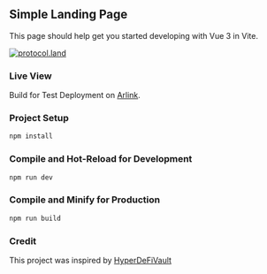 ## Simple Landing Page

This page should help get you started developing with Vue 3 in Vite.

[![protocol.land](https://arweave.net/eZp8gOeR8Yl_cyH9jJToaCrt2He1PHr0pR4o-mHbEcY)](https://protocol.land/#/repository/becc9a45-f339-46bc-9593-0b02c29ce25a)

### Live View

Build for Test Deployment on [Arlink](https://ijustanasauce07.arweave.net/).

### Project Setup

```sh
npm install
```

### Compile and Hot-Reload for Development

```sh
npm run dev
```

### Compile and Minify for Production

```sh
npm run build
```

### Credit

This project was inspired by [HyperDeFiVault](https://protocol.land/#/repository/89a647b1-6404-4b41-8b36-87025a4599c4) 
